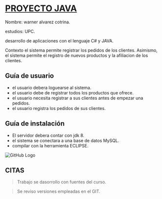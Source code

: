 
# [PROYECTO JAVA ](https://github.com/warnercibertec/Venta)

Nombre: warner alvarez cotrina.

estudios: UPC.

desarrollo de aplicaciones con el lenguaje C# y JAVA.


Contexto
el sistema permite registrar los pedidos de los clientes. Asimismo, el sistema permite el registro de nuevos productos y la afiliacion de los clientes.


Guía de usuario
-----------------------
+ el usuario debera loguearse al sistema.
+ el usuario debe de registrar todos los productos que ofrece.
+ el usuario necesita registrar a sus clientes antes de empezar una pedidos.
+ el usuario registra los pedidos de sus clientes.


Guía de instalación
-----------------------
- El servidor debera contar con jdk 8.
- el sistema se conectara a una base de datos MySQL.
- compilar con la herramienta ECLIPSE.

![GitHub Logo](https://i2.wp.com/easysmartech.com/wp-content/uploads/2018/11/Distribuciones-Linux-2018.png?fit=480%2C233&ssl=1)

CITAS
-----------------------
> Trabajo se dasorrollo con fuentes del curso.

> Se reviso versiones empleadas en el GIT.

